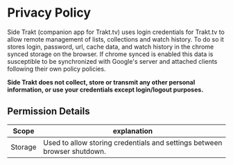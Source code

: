 # Privacy Policy

Side Trakt (companion app for Trakt.tv) uses login credentials for Trakt.tv to allow remote management of lists, collections and watch history.
To do so it stores login, password, url, cache data, and watch history in the chrome synced storage on the browser. If chrome synced is enabled this data is susceptible to be synchronized with Google's server and attached clients following their own policy policies.

**Side Trakt does not collect, store or transmit any other personal information, or use your credentials except login/logout purposes.**

## Permission Details

| Scope                              | explanation                                                                                                                                                                                                                                                                                        |
|------------------------------------|----------------------------------------------------------------------------------------------------------------------------------------------------------------------------------------------------------------------------------------------------------------------------------------------------|
| Storage                            | Used to allow storing credentials and settings between browser shutdown.                                                                                                                                                                                                                           |